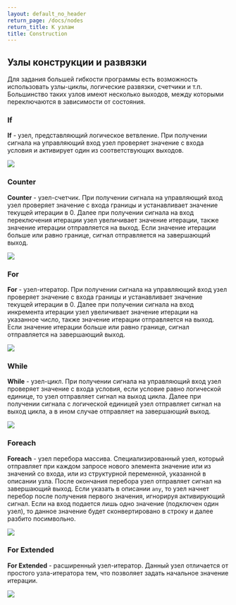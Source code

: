 ```yaml
---
layout: default_no_header
return_page: /docs/nodes
return_title: К узлам
title: Construction
---
```

## Узлы конструкции и развязки

Для задания большей гибкости программы есть возможность использовать узлы-циклы, логические развязки, счетчики и т.п.
Большинство таких узлов имеют несколько выходов, между которыми переключаются в зависимости от состояния. 

### If

**If** - узел, представляющий логическое ветвление. При получении сигнала на управляющий вход узел проверяет значение с 
входа условия и активирует один из соответствующих выходов.  

<img class="img-small" src="{{site.baseurl}}/resources/docs/nodes/construction/01_if.png"/>

### Counter

**Counter** - узел-счетчик. При получении сигнала на управляющий вход узел проверяет значение с 
входа границы и устанавливает значение текущей итерации в 0. Далее при получении сигнала на вход переключения итерации узел
увеличивает значение итерации, также значение итерации отправляется на выход. Если значение итерации больше или равно
границе, сигнал отправляется на завершающий выход.

<img class="img-small" src="{{site.baseurl}}/resources/docs/nodes/construction/02_counter.png"/>

### For

**For** - узел-итератор. При получении сигнала на управляющий вход узел проверяет значение с 
входа границы и устанавливает значение текущей итерации в 0. Далее при получении сигнала на вход инкремента итерации узел
увеличивает значение итерации на указанное число, также значение итерации отправляется на выход. Если значение итерации 
больше или равно границе, сигнал отправляется на завершающий выход. 

<img class="img-small" src="{{site.baseurl}}/resources/docs/nodes/construction/03_for.png"/>

### While

**While** - узел-цикл. При получении сигнала на управляющий вход узел проверяет значение с 
входа условия, если условие равно логической единице, то узел отправляет сигнал на выход цикла. Далее при получении 
сигнала с логической единицей узел отправляет сигнал на выход цикла, а в ином случае отправляет на завершающий выход. 

<img class="img-small" src="{{site.baseurl}}/resources/docs/nodes/construction/04_while.png"/>

### Foreach

**Foreach** - узел перебора массива. Специализированный узел, который отправляет при каждом запросе нового элемента значение
или из значений со входа, или из структурной переменной, указанной в описании узла. После окончания перебора узел отправляет сигнал
на завершающий выход. Если указать в описании `any`, то узел начнет перебор после получения первого значения, игнорируя
активирующий сигнал. Если на вход подается лишь одно значение (подключен один узел), то данное значение будет 
сконвертировано в строку и далее разбито посимвольно.

<img class="img-small" src="{{site.baseurl}}/resources/docs/nodes/construction/05_foreach.png"/>

### For Extended

**For Extended** - расширенный узел-итератор. Данный узел отличается от простого узла-итератора тем, что позволяет задать 
начальное значение итерации. 

<img class="img-small" src="{{site.baseurl}}/resources/docs/nodes/construction/06_for_extended.png"/>

[index]: {{site.baseurl}}/index
[tutorials]: {{site.baseurl}}/tutorials#content
[docs]: {{site.baseurl}}/docs#content
[drawio]: https://app.diagrams.net/?splash=0&libs=0&clibs=Uhttps://raw.githubusercontent.com/octo-gone/sync-execution/master/resources/base.drawio;Uhttps://raw.githubusercontent.com/octo-gone/sync-execution/master/resources/structure.drawio
[replit]: https://repl.it/github/octo-gone/sync-execution